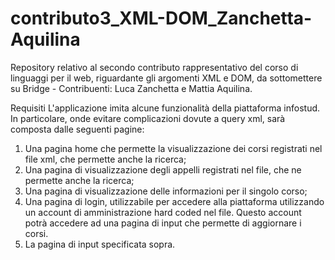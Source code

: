 # contributo3_XML-DOM_Zanchetta-Aquilina
Repository relativo al secondo contributo rappresentativo del corso di linguaggi per il web, riguardante gli argomenti XML e DOM, da sottomettere su Bridge - Contribuenti: Luca Zanchetta e Mattia Aquilina.

Requisiti
L'applicazione imita alcune funzionalità della piattaforma infostud. In particolare, onde evitare complicazioni dovute a query xml, sarà composta dalle seguenti pagine:
1) Una pagina home che permette la visualizzazione dei corsi registrati nel file xml, che permette anche la ricerca;
2) Una pagina di visualizzazione degli appelli registrati nel file, che ne permette anche la ricerca;
3) Una pagina di visualizzazione delle informazioni per il singolo corso;
4) Una pagina di login, utilizzabile per accedere alla piattaforma utilizzando un account di amministrazione hard coded nel file. Questo account potrà accedere ad una pagina di input che permette di aggiornare i corsi.
5) La pagina di input specificata sopra.
